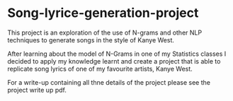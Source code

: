 # Song-lyrice-generation-project
This project is an exploration of the use of N-grams and other NLP techniques to generate songs in the style of Kanye West.

After learning about the model of N-Grams in one of my Statistics classes I decided to apply my knowledge learnt and create a project
that is able to replicate song lyrics of one of my favourite artists, Kanye West.

For a write-up containing all thne details of the project please see the project write up pdf.
